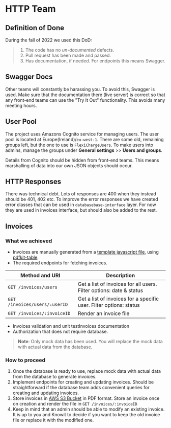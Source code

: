 # HTTP Team 



## Definition of Done

During the fall of 2022 we used this DoD:

> 1. The code has no *un-documented* defects.
> 2. Pull request has been made and passed.
> 3. Has documentation, if needed. For endpoints this means Swagger.



## Swagger Docs

Other teams will constantly be harassing you. To avoid this, Swagger is used. Make sure that the documentation there (live server) is correct so that any front-end teams can use the "Try It Out" functionality.
This avoids many meeting hours.



## User Pool

The project uses Amazons Cognito service for managing users. The user pool is located at Europe(Ireland)/`eu-west-1`.
There are some old, remaining groups left, but the one to use is `FlexiChargeUsers`. To make users into admins, manage the groups under **General settings** >> **Users and groups**.

Details from Cognito should be hidden from front-end teams. This means marshalling of data into our own JSON objects should occur.



## HTTP Responses

There was technical debt. Lots of responses are 400 when they instead should be 401, 402 etc. To improve the error responses we have created error classes that can be used in `databasebase-interface` layer. For now they are used in invoices interface, but should also be added to the rest.



## Invoices

### What we achieved
  * Invoices are manually generated from a [template javascript file](../src/database-Interface/utils/invoices.js), using [pdfkit-table](https://www.npmjs.com/package/pdfkit-table). 
  * The required endpoints for fetching invoices.

| Method and URI                | Description   |
| ----------------------------- | ------------- | 
| `GET /invoices/users`         | Get a list of invoices for all users. Filter options: date & status   |
| `GET /invoices/users/:userID` | Get a list of invoices for a specific user. Filter options: status    |
| `GET /invoices/:invoiceID`    | Render an invoice file                                                |

  * Invoices validation and unit testInvoices documentation
  * Authorization that does not require database.

> **Note**: Only mock data has been used. You will replace the mock data with actual data from the database.

### How to proceed

  1. Once the database is ready to use, replace mock data with actual data from the database to generate invoices.
  2. Implement endpoints for creating and updating invoices. Should be straightforward if the database team adds convenient queries for creating and updating invoices.
  3. Store invoices in [AWS S3 Bucket](https://aws.amazon.com/s3/) in PDF format. Store an invoice once on creation and render the file in `GET /invoices/:invoiceID`
  4. Keep in mind that an admin should be able to modify an existing invoice. It is up to you and Knowit to decide if you want to keep the old invoice file or replace it with the modified one.
